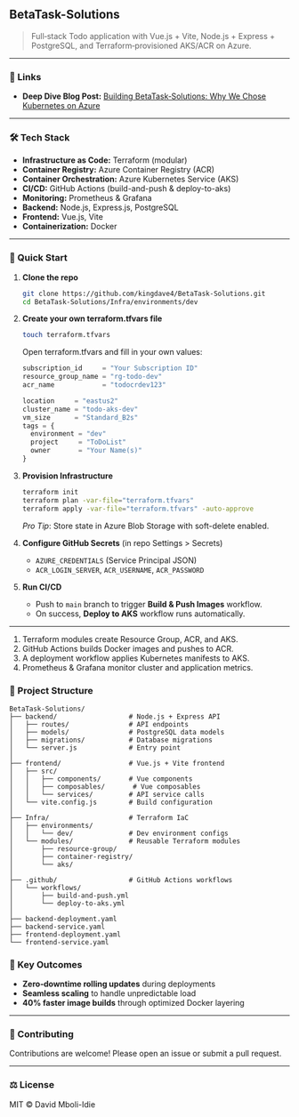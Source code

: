 ## BetaTask-Solutions

> Full‑stack Todo application with Vue.js + Vite, Node.js + Express + PostgreSQL, and Terraform‑provisioned AKS/ACR on Azure.

---

### 🔗 Links

* **Deep Dive Blog Post:** [Building BetaTask‑Solutions: Why We Chose Kubernetes on Azure](https://www.davidmboli-idie.com/blog/betatask-solution/)

---

### 🛠 Tech Stack

* **Infrastructure as Code:** Terraform (modular)
* **Container Registry:** Azure Container Registry (ACR)
* **Container Orchestration:** Azure Kubernetes Service (AKS)
* **CI/CD:** GitHub Actions (build-and-push & deploy-to-aks)
* **Monitoring:** Prometheus & Grafana
* **Backend:** Node.js, Express.js, PostgreSQL
* **Frontend:** Vue.js, Vite
* **Containerization:** Docker

---

### 🚀 Quick Start

1. **Clone the repo**

   ```bash
   git clone https://github.com/kingdave4/BetaTask-Solutions.git
   cd BetaTask-Solutions/Infra/environments/dev
   ```


2. **Create your own terraform.tfvars file**
   
   ```bash
   touch terraform.tfvars
   ```
   Open terraform.tfvars and fill in your own values:

   ```tf
   subscription_id     = "Your Subscription ID"
   resource_group_name = "rg-todo-dev"
   acr_name            = "todocrdev123"

   location     = "eastus2"
   cluster_name = "todo-aks-dev"
   vm_size      = "Standard_B2s"
   tags = {
     environment = "dev"
     project     = "ToDoList"
     owner       = "Your Name(s)"
   }
   ```


4. **Provision Infrastructure**

   ```bash
   terraform init
   terraform plan -var-file="terraform.tfvars"
   terraform apply -var-file="terraform.tfvars" -auto-approve
   ```

   *Pro Tip*: Store state in Azure Blob Storage with soft-delete enabled.

5. **Configure GitHub Secrets** (in repo Settings > Secrets)

   * `AZURE_CREDENTIALS` (Service Principal JSON)
   * `ACR_LOGIN_SERVER`, `ACR_USERNAME`, `ACR_PASSWORD`

6. **Run CI/CD**

   * Push to `main` branch to trigger **Build & Push Images** workflow.
   * On success, **Deploy to AKS** workflow runs automatically.

---

1. Terraform modules create Resource Group, ACR, and AKS.
2. GitHub Actions builds Docker images and pushes to ACR.
3. A deployment workflow applies Kubernetes manifests to AKS.
4. Prometheus & Grafana monitor cluster and application metrics.
   

### 📁 Project Structure

```
BetaTask-Solutions/
├── backend/                  # Node.js + Express API
│   ├── routes/               # API endpoints
│   ├── models/               # PostgreSQL data models
│   ├── migrations/           # Database migrations
│   └── server.js             # Entry point
│
├── frontend/                 # Vue.js + Vite frontend
│   ├── src/
│   │   ├── components/       # Vue components
│   │   ├── composables/       # Vue composables
│   │   └── services/         # API service calls
│   └── vite.config.js        # Build configuration
│
├── Infra/                    # Terraform IaC
│   ├── environments/
│   │   └── dev/              # Dev environment configs
│   └── modules/              # Reusable Terraform modules
│       ├── resource-group/
│       ├── container-registry/
│       └── aks/
│
├── .github/                  # GitHub Actions workflows
│   └── workflows/
│       ├── build-and-push.yml
│       └── deploy-to-aks.yml
│
├── backend-deployment.yaml
├── backend-service.yaml
├── frontend-deployment.yaml
└── frontend-service.yaml
```

### 🎯 Key Outcomes

* **Zero‑downtime rolling updates** during deployments
* **Seamless scaling** to handle unpredictable load
* **40% faster image builds** through optimized Docker layering

---

### 📝 Contributing

Contributions are welcome! Please open an issue or submit a pull request.

---

### ⚖️ License

MIT © David Mboli-Idie
